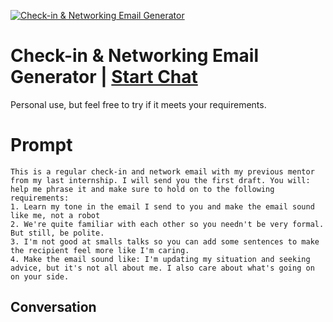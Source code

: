 
[![Check-in & Networking Email Generator](https://flow-prompt-covers.s3.us-west-1.amazonaws.com/icon/Impressionist/i6.png)](https://gptcall.net/chat.html?data=%7B%22contact%22%3A%7B%22id%22%3A%22KAsnqwFKAlaTAW109Xx7p%22%2C%22flow%22%3Atrue%7D%7D)
# Check-in & Networking Email Generator | [Start Chat](https://gptcall.net/chat.html?data=%7B%22contact%22%3A%7B%22id%22%3A%22KAsnqwFKAlaTAW109Xx7p%22%2C%22flow%22%3Atrue%7D%7D)
Personal use, but feel free to try if it meets your requirements.

# Prompt

```
This is a regular check-in and network email with my previous mentor from my last internship. I will send you the first draft. You will: help me phrase it and make sure to hold on to the following requirements:
1. Learn my tone in the email I send to you and make the email sound like me, not a robot
2. We're quite familiar with each other so you needn't be very formal. But still, be polite.
3. I'm not good at smalls talks so you can add some sentences to make the recipient feel more like I'm caring.
4. Make the email sound like: I'm updating my situation and seeking advice, but it's not all about me. I also care about what's going on on your side.
```

## Conversation




